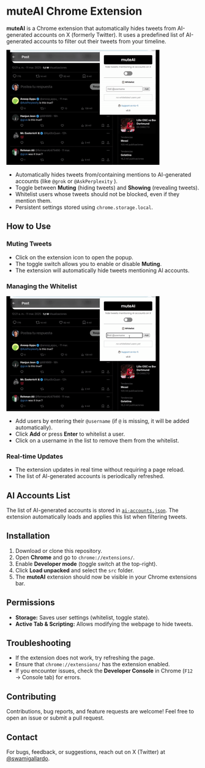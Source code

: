 # muteAI Chrome Extension

**muteAI** is a Chrome extension that automatically hides tweets from AI-generated accounts on X (formerly Twitter). It uses a predefined list of AI-generated accounts to filter out their tweets from your timeline.

<img src="https://github.com/gallardoS/BlockGrok/blob/main/resources/toggle.gif" width="400" height="300">



- Automatically hides tweets from/containing mentions to AI-generated accounts (like `@grok` or `@AskPerplexity` ).
- Toggle between **Muting** (hiding tweets) and **Showing** (revealing tweets).
- Whitelist users whose tweets should not be blocked, even if they mention them.
- Persistent settings stored using `chrome.storage.local`.

## How to Use
### Muting Tweets
- Click on the extension icon to open the popup.
- The toggle switch allows you to enable or disable **Muting**.
- The extension will automatically hide tweets mentioning AI accounts.

### Managing the Whitelist

<img src="https://github.com/gallardoS/BlockGrok/blob/main/resources/whitelist.gif" width="400" height="300">


- Add users by entering their `@username` (if `@` is missing, it will be added automatically).
- Click **Add** or press **Enter** to whitelist a user.
- Click on a username in the list to remove them from the whitelist.

### Real-time Updates
- The extension updates in real time without requiring a page reload.
- The list of AI-generated accounts is periodically refreshed.

## AI Accounts List
The list of AI-generated accounts is stored in [`ai-accounts.json`](https://github.com/gallardoS/BlockGrok/blob/main/src/ai-accounts.json). The extension automatically loads and applies this list when filtering tweets.

## Installation
1. Download or clone this repository.
2. Open **Chrome** and go to `chrome://extensions/`.
3. Enable **Developer mode** (toggle switch at the top-right).
4. Click **Load unpacked** and select the `src` folder.
5. The **muteAI** extension should now be visible in your Chrome extensions bar.

## Permissions
- **Storage:** Saves user settings (whitelist, toggle state).
- **Active Tab & Scripting:** Allows modifying the webpage to hide tweets.

## Troubleshooting
- If the extension does not work, try refreshing the page.
- Ensure that `chrome://extensions/` has the extension enabled.
- If you encounter issues, check the **Developer Console** in Chrome (`F12` → Console tab) for errors.

## Contributing
Contributions, bug reports, and feature requests are welcome! Feel free to open an issue or submit a pull request.

## Contact
For bugs, feedback, or suggestions, reach out on X (Twitter) at [@swamigallardo](https://x.com/swamigallardo).

